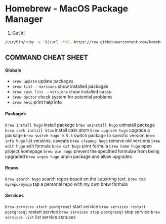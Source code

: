 Homebrew - MacOS Package Manager
================================

1. Get it!

```bash
/usr/bin/ruby -e "$(curl -fsSL https://raw.githubusercontent.com/Homebrew/install/master/install)"
```

## COMMAND CHEAT SHEET

#### Globals

- `brew update`	update packages
- `brew list --versions`	show installed packages
- `brew cask list --versions`	show installed casks
- `brew doctor` check system for potential problems
- `brew help` print help info

#### Packages

`brew install hugo`	install package
`brew uninstall hugo`	uninstall package
`brew cask install atom`	install cask atom
`brew upgrade hugo`	upgrade a package
`brew switch hugo 0.5.3` switch package to specific version
`brew info hugo`	list versions, caveats
`brew cleanup hugo`	remove old versions
`brew edit hugo`	edit formula
`brew cat hugo`	print formula
`brew home hugo`	open project homepage
`brew pin hugo` prevent the specified formulae from being upgraded
`brew unpin hugo` unpin package and allow upgrades

#### Repos
`brew search hugo` search repos based on the substring text.
`brew tap myrepo/myapp` tap a personal repo with my own brew formula

#### Services
`brew services start postgresql` start service
`brew services restart postgresql` restart service
`brew services stop postgresql` stop service
`brew services list` list service statuses
